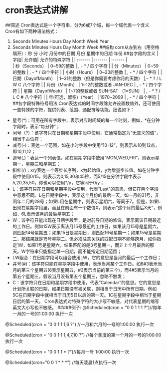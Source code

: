 # cron表达式讲解
##简述
Cron表达式是一个字符串，分为6或7个域，每一个域代表一个含义 <br>
Cron有如下两种语法格式：
1. Seconds Minutes Hours Day Month Week Year
2. Seconds Minutes Hours Day Month Week
##结构
corn从左到右（用空格隔开）：秒 分 小时 月份中的日期 月份 星期中的日期 年份
##各字段的含义
| 字段|	允许值|	允许的特殊字符 |
| :------ | :------ | :------ |  
| 秒（Seconds） | 0~59的整数	| , - * /    四个字符 |
| 分（Minutes） |	0~59的整数	| , - * /    四个字符 |
| 小时（Hours） |	0~23的整数	| , - * /    四个字符 |
| 日期（DayofMonth） |	1~31的整数（但是你需要考虑你月的天数）	|,- * ? / L W C     八个字符 |
| 月份（Month） |	1~12的整数或者 JAN-DEC	| , - * /    四个字符 |
| 星期（DayofWeek） |	1~7的整数或者 SUN-SAT （1=SUN）	| , - * ? / L C #     八个字符 |
| 年(可选，留空)（Year） |	1970~2099	| , - * /    四个字符 |
##各字段特殊符号用法
Cron表达式的时间字段除允许设置数值外，还可使用一些特殊的字符，提供列表、范围、通配符等功能，细说如下：
+ 星号(*)：可用在所有字段中，表示对应时间域的每一个时刻，例如，*在分钟字段时，表示“每分钟”；
+ 问号（?）：该字符只在日期和星期字段中使用，它通常指定为“无意义的值”，相当于占位符；
+ 减号(-)：表达一个范围，如在小时字段中使用“10-12”，则表示从10到12点，即10,11,12；
+ 逗号(,)：表达一个列表值，如在星期字段中使用“MON,WED,FRI”，则表示星期一，星期三和星期五；
+ 斜杠(/)：x/y表达一个等步长序列，x为起始值，y为增量步长值。如在分钟字段中使用0/15，则表示为0,15,30和45秒，而5/15在分钟字段中表示5,20,35,50，你也可以使用*/y，它等同于0/y；
+ L：该字符只在日期和星期字段中使用，代表“Last”的意思，但它在两个字段中意思不同。L在日期字段中，表示这个月份的最后一天，如一月的31号，非闰年二月的28号；如果L用在星期中，则表示星期六，等同于7。但是，如果L出现在星期字段里，而且在前面有一个数值X，则表示“这个月的最后X天”，例如，6L表示该月的最后星期五；
+ W：该字符只能出现在日期字段里，是对前导日期的修饰，表示离该日期最近的工作日。例如15W表示离该月15号最近的工作日，如果该月15号是星期六，则匹配14号星期五；如果15日是星期日，则匹配16号星期一；如果15号是星期二，那结果就是15号星期二。但必须注意关联的匹配日期不能够跨月，如你指定1W，如果1号是星期六，结果匹配的是3号星期一，而非上个月最后的那天。W字符串只能指定单一日期，而不能指定日期范围；
+ LW组合：在日期字段可以组合使用LW，它的意思是当月的最后一个工作日；
+ 井号(#)：该字符只能在星期字段中使用，表示当月某个工作日。如6#3表示当月的第三个星期五(6表示星期五，#3表示当前的第三个)，而4#5表示当月的第五个星期三，假设当月没有第五个星期三，忽略不触发；
+  C：该字符只在日期和星期字段中使用，代表“Calendar”的意思。它的意思是计划所关联的日期，如果日期没有被关联，则相当于日历中所有日期。例如5C在日期字段中就相当于日历5日以后的第一天。1C在星期字段中相当于星期日后的第一天。
Cron表达式对特殊字符的大小写不敏感，对代表星期的缩写英文大小写也不敏感。
#####例子:
@Scheduled(cron = "0 0 1 1 1 ?")//每年一月的一号的1:00:00 执行一次
 
@Scheduled(cron = "0 0 1  1 1,6 ?") //一月和六月的一号的1:00:00 执行一次
 
@Scheduled(cron = "0 0 1  1 1,4,7,10 ?") //每个季度的第一个月的一号的1:00:00 执行一次
 
@Scheduled(cron = "0 0 1  1 * ?")//每月一号 1:00:00 执行一次

@Scheduled(cron="0 0 1 * * *") //每天凌晨1点执行一次
